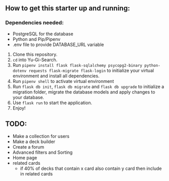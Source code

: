 ## How to get this starter up and running:

### Dependencies needed:
- PostgreSQL for the database
- Python and Pip/Pipenv
- .env file to provide DATABASE_URL variable

1. Clone this repository.
2. ```cd``` into Yu-Gi-Search.
3. Run ```pipenv install flask flask-sqlalchemy psycopg2-binary python-dotenv requests flask-migrate flask-login``` to initialize your virtual environment and install all dependencies.
4. Run ```pipenv shell``` to activate virtual environment
5. Run ```flask db init```, ```flask db migrate``` and ```flask db upgrade``` to initialize a migration folder, migrate the database models and apply changes to your database.
6. Use ```flask run``` to start the application.
5. Enjoy!


## TODO:

- Make a collection for users
- Make a deck builder
- Create a forum
- Advanced filters and Sorting
- Home page
- related cards
  - if 40% of decks that contain x card also contain y card then include in related cards

